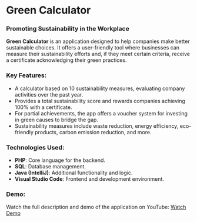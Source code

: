 # Green Calculator

### Promoting Sustainability in the Workplace

**Green Calculator** is an application designed to help companies make better sustainable choices. It offers a user-friendly tool where businesses can measure their sustainability efforts and, if they meet certain criteria, receive a certificate acknowledging their green practices.

### Key Features:
- A calculator based on 10 sustainability measures, evaluating company activities over the past year.
- Provides a total sustainability score and rewards companies achieving 100% with a certificate.
- For partial achievements, the app offers a voucher system for investing in green causes to bridge the gap.
- Sustainability measures include waste reduction, energy efficiency, eco-friendly products, carbon emission reduction, and more.

### Technologies Used:
- **PHP**: Core language for the backend.
- **SQL**: Database management.
- **Java (IntelliJ)**: Additional functionality and logic.
- **Visual Studio Code**: Frontend and development environment.

### Demo:
Watch the full description and demo of the application on YouTube: [Watch Demo](https://youtu.be/8G2fLvH2d4s)
